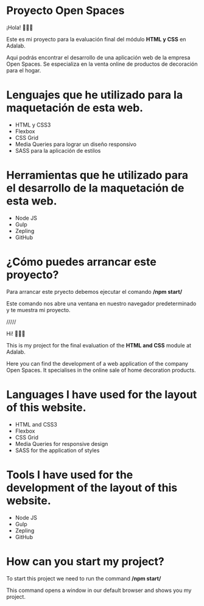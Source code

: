 # Proyecto Open Spaces

¡Hola! 🙋🏻‍♀️

Este es mi proyecto para la evaluación final del módulo **HTML y CSS** en Adalab.

Aqui podrás encontrar el desarrollo de una aplicación web de la empresa Open Spaces. Se especializa en la venta online de productos de decoración para el hogar.

# Lenguajes que he utilizado para la maquetación de esta web.

- HTML y CSS3
- Flexbox
- CSS Grid
- Media Queries para lograr un diseño responsivo
- SASS para la aplicación de estilos

# Herramientas que he utilizado para el desarrollo de la maquetación de esta web.

- Node JS
- Gulp
- Zepling
- GitHub

# ¿Cómo puedes arrancar este proyecto?

Para arrancar este pryecto debemos ejecutar el comando **/npm start/**

Este comando nos abre una ventana en nuestro navegador predeterminado y te muestra mi proyecto.

/////

Hi! 🙋🏻‍♀️

This is my project for the final evaluation of the **HTML and CSS** module at Adalab.

Here you can find the development of a web application of the company Open Spaces. It specialises in the online sale of home decoration products.

# Languages I have used for the layout of this website.

- HTML and CSS3
- Flexbox
- CSS Grid
- Media Queries for responsive design
- SASS for the application of styles

# Tools I have used for the development of the layout of this website.

- Node JS
- Gulp
- Zepling
- GitHub

# How can you start my project?

To start this project we need to run the command **/npm start/**

This command opens a window in our default browser and shows you my project.
